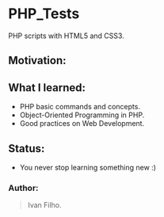 # PHP_Tests
PHP scripts with HTML5 and CSS3.

## Motivation:
<!-- * One day I wake up and decided to learn PHP. I thought that by doing this I could review HTML and CSS along the way. -->

## What I learned:
* PHP basic commands and concepts.
* Object-Oriented Programming in PHP.
* Good practices on Web Development.

## Status:
* You never stop learning something new :)

### Author:
> Ivan Filho.
